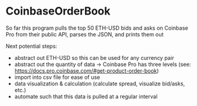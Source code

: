 # CoinbaseOrderBook

So far this program pulls the top 50 ETH-USD bids and asks on Coinbase Pro from their public API, parses the JSON, and prints them out

Next potential steps:
- abstract out ETH-USD so this can be used for any currency pair 
- abstract out the quantity of data -> Coinbase Pro has three levels (see: https://docs.pro.coinbase.com/#get-product-order-book)
- import into csv file for ease of use 
- data visualization & calculation (calculate spread, visualize bid/asks, etc.)
- automate such that this data is pulled at a regular interval
